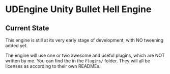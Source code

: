 # UDEngine Unity Bullet Hell Engine

## Current State
This engine is still at its very early stage of development, with NO tweening added yet.

The engine will use one or two awesome and useful plugins, which are NOT written by me. You can find the in the `Plugins/` folder. They will all be licenses as according to their own READMEs. 
